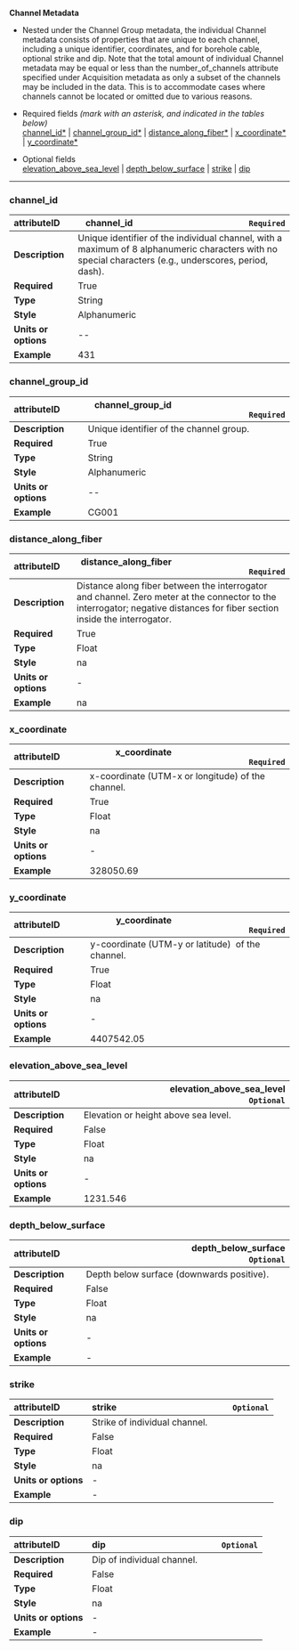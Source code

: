 **Channel Metadata**
* Nested under the Channel Group metadata, the individual Channel metadata consists of properties that are unique to each channel, including a unique identifier, coordinates, and for borehole cable, optional strike and dip. Note that the total amount of individual Channel metadata may be equal or less than the number_of_channels attribute specified under Acquisition metadata as only a subset of the channels may be included in the data. This is to accommodate cases where channels cannot be located or omitted due to various reasons.

* Required fields *(mark with an asterisk, and indicated in the tables below)*\
[channel_id*](#channel_id) |
[channel_group_id*](#channel_group_id) |
[distance_along_fiber*](#distance_along_fiber) |
[x_coordinate*](#x_coordinate) |
[y_coordinate*](#y_coordinate) 

* Optional fields\
[elevation_above_sea_level](#elevation_above_sea_level) |
[depth_below_surface](#depth_below_surface) |
[strike](#strike) |
[dip](#dip) 

---

### channel_id
|attributeID              |<div align="right">channel_id <img width=200/> <code>Required</code> </div>|
|:------------------------|:----------------------------------------------------|
|**Description**         |Unique identifier of the individual channel, with a maximum of 8 alphanumeric characters with no special characters (e.g., underscores, period, dash). |
|**Required**            |True|
|**Type**                |String|
|**Style**               |Alphanumeric|
|**Units or options**    | -- |
|**Example**             | 431 |

### channel_group_id
|attributeID              |<div align="right">channel_group_id <img width=200/> <code>Required</code> </div>|
|:------------------------|:----------------------------------------------------|
|**Description**         |Unique identifier of the channel group. |
|**Required**            |True|
|**Type**                |String|
|**Style**               |Alphanumeric|
|**Units or options**    | -- |
|**Example**             | CG001 |

### distance_along_fiber
|attributeID              |<div align="right">distance_along_fiber <img width=200/> <code>Required</code> </div>|
|:------------------------|:----------------------------------------------------|
|**Description**         |Distance along fiber between the interrogator and channel. Zero meter at the connector to the interrogator; negative distances for fiber section inside the interrogator.|
|**Required**            |True|
|**Type**                |Float|
|**Style**               |na|
|**Units or options**    | - |
|**Example**             | na |

### x_coordinate
|attributeID              |<div align="right">x_coordinate <img width=200/> <code>Required</code> </div>|
|:------------------------|:----------------------------------------------------|
|**Description**         |x-coordinate (UTM-x or longitude) of the channel.|
|**Required**            |True|
|**Type**                |Float|
|**Style**               |na|
|**Units or options**    | - |
|**Example**             | 328050.69 |

### y_coordinate
|attributeID              |<div align="right">y_coordinate <img width=200/> <code>Required</code> </div>|
|:------------------------|:----------------------------------------------------|
|**Description**         |y-coordinate (UTM-y or latitude)  of the channel.|
|**Required**            |True|
|**Type**                |Float|
|**Style**               |na|
|**Units or options**    | - |
|**Example**             | 4407542.05 |

### elevation_above_sea_level
|attributeID              |<div align="right">elevation_above_sea_level <img width=200/> <code>Optional</code> </div>|
|:------------------------|:----------------------------------------------------|
|**Description**         |Elevation or height above sea level.|
|**Required**            |False|
|**Type**                |Float|
|**Style**               |na|
|**Units or options**    | - |
|**Example**             | 1231.546 |

### depth_below_surface
|attributeID              |<div align="right">depth_below_surface <img width=200/> <code>Optional</code> </div>|
|:------------------------|:----------------------------------------------------|
|**Description**         |Depth below surface (downwards positive).|
|**Required**            |False|
|**Type**                |Float|
|**Style**               |na|
|**Units or options**    | - |
|**Example**             | - |

### strike
|attributeID              |<div align="right">strike <img width=200/> <code>Optional</code> </div>|
|:------------------------|:----------------------------------------------------|
|**Description**         |Strike of individual channel.|
|**Required**            |False|
|**Type**                |Float|
|**Style**               |na|
|**Units or options**    | - |
|**Example**             | - |

### dip
|attributeID              |<div align="right">dip <img width=200/> <code>Optional</code> </div>|
|:------------------------|:----------------------------------------------------|
|**Description**         |Dip of individual channel.|
|**Required**            |False|
|**Type**                |Float|
|**Style**               |na|
|**Units or options**    | - |
|**Example**             | - |
